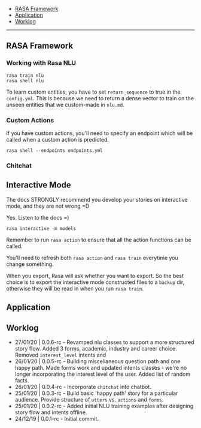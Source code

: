 - [RASA Framework](#rasa-framework)
- [Application](#application)
- [Worklog](#worklog)

---

## RASA Framework

### Working with Rasa NLU

```{bash}
rasa train nlu
rasa shell nlu
```

To learn custom entities, you have to set `return_sequence` to true in the `config.yml`. This is because we need to return a dense vector to train on the unseen entities that we custom-made in `nlu.md`.

### Custom Actions

If you have custom actions, you'll need to specify an endpoint which will be called when a custom action is predicted.
```{bash}
rasa shell --endpoints endpoints.yml
```

### Chitchat


## Interactive Mode

The docs STRONGLY recommend you develop your stories on interactive mode, and they are not wrong =D

Yes. Listen to the docs =)

```{bash}
rasa interactive -m models
```

Remember to run `rasa action` to ensure that all the action functions can be called.

You'll need to refresh both `rasa action` and `rasa train` everytime
 you change something.

When you export, Rasa will ask whether you want to export. So the best choice is to export the interactive mode constructed files to a `backup` dir, otherwise they will be read in when you run `rasa train`.

## Application



## Worklog

- 27/01/20 | 0.0.6-rc - Revamped nlu classes to support a more structured story flow. Added 3 forms, academic, industry and career choice. Removed `interest_level` intents and
- 26/01/20 | 0.0.5-rc - Building miscellaneous question path and one happy path. Made forms work and updated intents classes - we're no longer incorporating the interest level of the user. Added list of random facts.
- 26/01/20 | 0.0.4-rc - Incorporate `chitchat` into chatbot.
- 25/01/20 | 0.0.3-rc - Build basic 'happy path' story for a particular audience. Provide structure of `utters` vs. `actions` and `forms`.
- 25/01/20 | 0.0.2-rc - Added initial NLU training examples after designing  story flow and intents offline.
- 24/12/19 | 0.0.1-rc - Initial commit.

